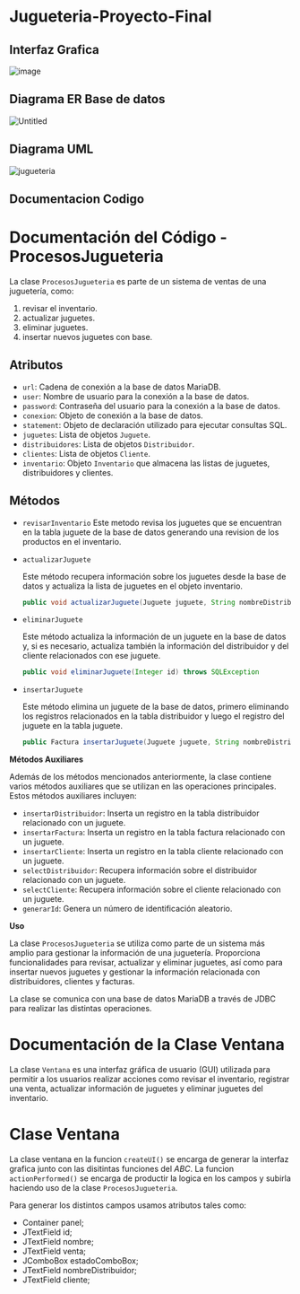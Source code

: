 # Jugueteria-Proyecto-Final

## Interfaz Grafica 
![image](https://github.com/Re-21-12/Jugueteria-Proyecto-Final/assets/104967229/f1aeca1a-b754-48f3-8b10-f214afb8d8d2)

## Diagrama ER Base de datos
![Untitled](https://github.com/Re-21-12/Jugueteria-Proyecto-Final/assets/104967229/e98a18a5-dc35-4ce6-b66f-f7d39fe8e38d)

## Diagrama UML

![jugueteria](https://github.com/Re-21-12/Jugueteria-Proyecto-Final/assets/104967229/dc33c7d5-d4cf-4d0a-b0d6-7c9d9f9b18b8)

## Documentacion Codigo
# Documentación del Código - ProcesosJugueteria

La clase `ProcesosJugueteria` es parte de un sistema de ventas de una juguetería, como:
1. revisar el inventario.
2. actualizar juguetes.
3. eliminar juguetes. 
4. insertar nuevos juguetes con base.

## Atributos

- `url`: Cadena de conexión a la base de datos MariaDB.
- `user`: Nombre de usuario para la conexión a la base de datos.
- `password`: Contraseña del usuario para la conexión a la base de datos.
- `conexion`: Objeto de conexión a la base de datos.
- `statement`: Objeto de declaración utilizado para ejecutar consultas SQL.
- `juguetes`: Lista de objetos `Juguete`.
- `distribuidores`: Lista de objetos `Distribuidor`.
- `clientes`: Lista de objetos `Cliente`.
- `inventario`: Objeto `Inventario` que almacena las listas de juguetes, distribuidores y clientes.

## Métodos

- `revisarInventario`
    Este metodo revisa los juguetes que se encuentran en la tabla juguete de la base de datos generando una revision de los productos en el inventario.

- `actualizarJuguete`

    Este método recupera información sobre los juguetes desde la base de datos y actualiza la lista de juguetes en el objeto inventario.

    ```java
    public void actualizarJuguete(Juguete juguete, String nombreDistribuidor, String nombreCliente) throws SQLException
    ```

- `eliminarJuguete`

    Este método actualiza la información de un juguete en la base de datos y, si es necesario, actualiza también la información del distribuidor y del cliente relacionados con ese juguete.

    ```java
    public void eliminarJuguete(Integer id) throws SQLException
    ```

- `insertarJuguete`

    Este método elimina un juguete de la base de datos, primero eliminando los registros relacionados en la tabla distribuidor y luego el registro del juguete en la tabla juguete.

    ```java
    public Factura insertarJuguete(Juguete juguete, String nombreDistribuidor, String nombreCliente) throws SQLException
    ```

**Métodos Auxiliares**

Además de los métodos mencionados anteriormente, la clase contiene varios métodos auxiliares que se utilizan en las operaciones principales. Estos métodos auxiliares incluyen:

- `insertarDistribuidor`: Inserta un registro en la tabla distribuidor relacionado con un juguete.
- `insertarFactura`: Inserta un registro en la tabla factura relacionado con un juguete.
- `insertarCliente`: Inserta un registro en la tabla cliente relacionado con un juguete.
- `selectDistribuidor`: Recupera información sobre el distribuidor relacionado con un juguete.
- `selectCliente`: Recupera información sobre el cliente relacionado con un juguete.
- `generarId`: Genera un número de identificación aleatorio.

**Uso**

La clase `ProcesosJugueteria` se utiliza como parte de un sistema más amplio para gestionar la información de una juguetería. Proporciona funcionalidades para revisar, actualizar y eliminar juguetes, así como para insertar nuevos juguetes y gestionar la información relacionada con distribuidores, clientes y facturas.

La clase se comunica con una base de datos MariaDB a través de JDBC para realizar las distintas operaciones.

# Documentación de la Clase Ventana

La clase `Ventana` es una interfaz gráfica de usuario (GUI) utilizada para permitir a los usuarios realizar acciones como revisar el inventario, registrar una venta, actualizar información de juguetes y eliminar juguetes del inventario.

# Clase Ventana

La clase ventana en la funcion `createUI()` se encarga de generar la interfaz grafica junto con las disitintas funciones del _ABC_.
La funcion `actionPerformed()` se encarga de productir la logica en los campos y subirla haciendo uso de la clase `ProcesosJugueteria`.

Para generar los distintos campos usamos atributos tales como:
- Container panel;
- JTextField id;
- JTextField nombre;
- JTextField venta;
- JComboBox<String> estadoComboBox;
- JTextField nombreDistribuidor;
- JTextField cliente; 
